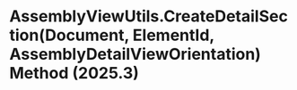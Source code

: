 # AssemblyViewUtils.CreateDetailSection(Document, ElementId, AssemblyDetailViewOrientation) Method (2025.3)

﻿